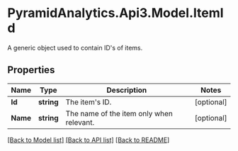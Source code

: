 # PyramidAnalytics.Api3.Model.ItemId
A generic object used to contain ID's of items.

## Properties

Name | Type | Description | Notes
------------ | ------------- | ------------- | -------------
**Id** | **string** | The item&#39;s ID. | [optional] 
**Name** | **string** | The name of the item only when relevant. | [optional] 

[[Back to Model list]](../README.md#documentation-for-models) [[Back to API list]](../README.md#documentation-for-api-endpoints) [[Back to README]](../README.md)

